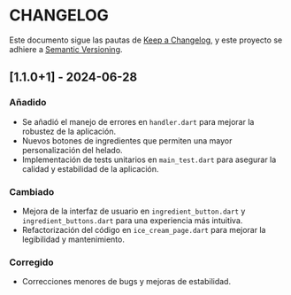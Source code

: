 # CHANGELOG

Este documento sigue las pautas de [Keep a Changelog](https://keepachangelog.com/en/1.0.0/),
y este proyecto se adhiere a [Semantic Versioning](https://semver.org/spec/v2.0.0.html).

## [1.1.0+1] - 2024-06-28
### Añadido
- Se añadió el manejo de errores en `handler.dart` para mejorar la robustez de la aplicación.
- Nuevos botones de ingredientes que permiten una mayor personalización del helado.
- Implementación de tests unitarios en `main_test.dart` para asegurar la calidad y estabilidad de la aplicación.

### Cambiado
- Mejora de la interfaz de usuario en `ingredient_button.dart` y `ingredient_buttons.dart` para una experiencia más intuitiva.
- Refactorización del código en `ice_cream_page.dart` para mejorar la legibilidad y mantenimiento.

### Corregido
- Correcciones menores de bugs y mejoras de estabilidad.
